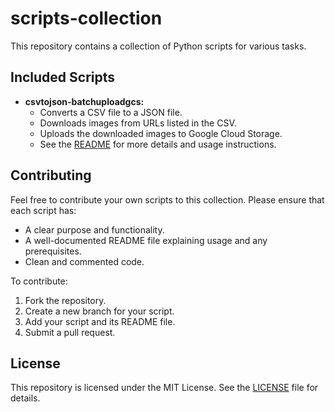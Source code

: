 # scripts-collection

This repository contains a collection of Python scripts for various tasks.

## Included Scripts

- **csvtojson-batchuploadgcs:**
    - Converts a CSV file to a JSON file.
    - Downloads images from URLs listed in the CSV.
    - Uploads the downloaded images to Google Cloud Storage.
    - See the [README](./csvtojson-batchuploadgcs/README.md) for more details and usage instructions.

## Contributing

Feel free to contribute your own scripts to this collection. Please ensure that each script has:

- A clear purpose and functionality.
- A well-documented README file explaining usage and any prerequisites.
- Clean and commented code.

To contribute:

1. Fork the repository.
2. Create a new branch for your script.
3. Add your script and its README file.
4. Submit a pull request.

## License

This repository is licensed under the MIT License. See the [LICENSE](./LICENSE) file for details. 
